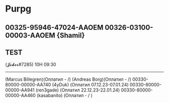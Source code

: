 # Purpg
00325-95946-47024-AAOEM
00326-03100-00003-AAOEM {Shamil}
-------
TEST
-------
 (𝓙𝓸𝓴𝓮𝓻#7285) 10H 09:30



-------
 (Marcus Billegren)(Оплатил - /)
 (Andreas Borg)(Оплатил - /)
00330-80000-00000-AA740 (4yDuk) (Оплатил 07.12.23-07.01.24)
00330-80000-00000-AA941 (ren3gade) (Оплатил 22.12.23-22.01.24)
00330-80000-00000-AA460 (kasabanito) (Оплатил  -  / )


